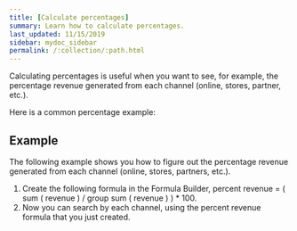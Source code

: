 ```yaml
---
title: [Calculate percentages]
summary: Learn how to calculate percentages.
last_updated: 11/15/2019
sidebar: mydoc_sidebar
permalink: /:collection/:path.html
---
```

Calculating percentages is useful when you want to see, for example, the percentage revenue generated from each channel (online, stores, partner, etc.).

Here is a common percentage example:

## Example

The following example shows you how to figure out the percentage revenue generated from each channel (online, stores, partners, etc.).

1.  Create the following formula in the Formula Builder, percent revenue = ( sum ( revenue ) / group sum ( revenue ) ) \* 100.
2.  Now you can search by each channel, using the percent revenue formula that you just created.
